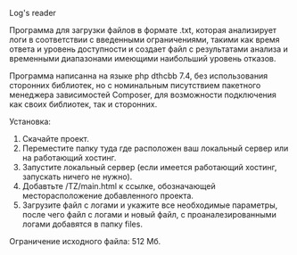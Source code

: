 Log's reader

Программа для загрузки файлов в формате .txt, которая анализирует логи в соответствии с введенными ограничениями, 
такими как время ответа и уровень доступности и создает файл с результатами анализа и временными диапазонами имеющими 
наибольший уровень отказов.

Программа написанна на языке php dthcbb 7.4, без использования сторонних библиотек, но с номинальным писутствием пакетного 
менеджера зависимостей Composer, для возможности подключения как своих библиотек, так и сторонних.

Установка:

1. Скачайте проект.
2. Переместите папку туда где расположен ваш локальный сервер или на работающий хостинг.
3. Запустите локальный сервер (если имеется работающий хостинг, запускать ничего не нужно).
4. Добавтьте /TZ/main.html к ссылке, обозначающей месторасположение добавленного проекта.
5. Загрузите файл с логами и укажите все необходимые параметры, после чего файл с логами и новый файл, 
с проаналезированными логами добавятся в папку files.

Ограничение исходного файла: 512 Мб.  